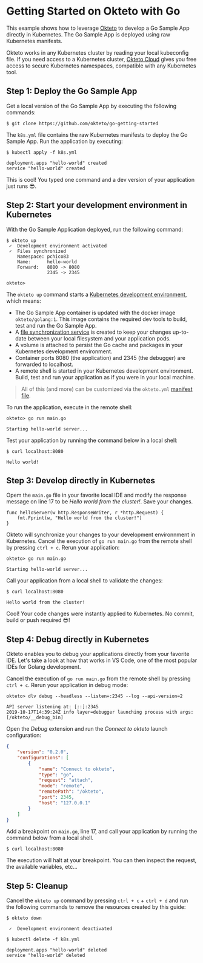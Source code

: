 # Getting Started on Okteto with Go

This example shows how to leverage [Okteto](https://github.com/okteto/okteto) to develop a Go Sample App directly in Kubernetes. The Go Sample App is deployed using raw Kubernetes manifests.

Okteto works in any Kubernetes cluster by reading your local kubeconfig file. If you need access to a Kubernetes cluster, [Okteto Cloud](https://cloud.okteto.com) gives you free access to secure Kubernetes namespaces, compatible with any Kubernetes tool.

## Step 1: Deploy the Go Sample App

Get a local version of the Go Sample App by executing the following commands:

```console
$ git clone https://github.com/okteto/go-getting-started
```

The `k8s.yml` file contains the raw Kubernetes manifests to deploy the Go Sample App. Run the application by executing:

```console
$ kubectl apply -f k8s.yml
```

```console
deployment.apps "hello-world" created
service "hello-world" created
```

This is cool! You typed one command and a dev version of your application just runs 😎. 

## Step 2: Start your development environment in Kubernetes

With the Go Sample Application deployed, run the following command:

```console
$ okteto up
 ✓  Development environment activated
 ✓  Files synchronized
    Namespace: pchico83
    Name:      hello-world
    Forward:   8080 -> 8080
               2345 -> 2345

okteto>
```

The `okteto up` command starts a [Kubernetes development environment](https://okteto.com/docs/reference/development-environment/index.html), which means:

- The Go Sample App container is updated with the docker image `okteto/golang:1`. This image contains the required dev tools to build, test and run the Go Sample App.
- A [file synchronization service](https://okteto.com/docs/reference/file-synchronization/index.html) is created to keep your changes up-to-date between your local filesystem and your application pods.
- A volume is attached to persist the Go cache and packages in your Kubernetes development environment.
- Container ports 8080 (the application) and 2345 (the debugger) are forwarded to localhost.
- A remote shell is started in your Kubernetes development environment. Build, test and run your application as if you were in your local machine.

> All of this (and more) can be customized via the `okteto.yml` [manifest file](https://okteto.com/docs/reference/manifest/index.html).


To run the application, execute in the remote shell:

```console
okteto> go run main.go
```

```console
Starting hello-world server...
```

Test your application by running the command below in a local shell:

```console
$ curl localhost:8080
```

```console
Hello world!
```

## Step 3: Develop directly in Kubernetes

Opem the `main.go` file in your favorite local IDE and modify the response message on line 17 to be *Hello world from the cluster!*. Save your changes.

```golang
func helloServer(w http.ResponseWriter, r *http.Request) {
	fmt.Fprint(w, "Hello world from the cluster!")
}
```

Okteto will synchronize your changes to your development environnment in Kubernetes. Cancel the execution of `go run main.go` from the remote shell by pressing `ctrl + c`. Rerun your application:

```console
okteto> go run main.go
```

```console
Starting hello-world server...
```

Call your application from a local shell to validate the changes:

```console
$ curl localhost:8080
```

```console
Hello world from the cluster!
```

Cool! Your code changes were instantly applied to Kubernetes. No commit, build or push required 😎!

## Step 4: Debug directly in Kubernetes

Okteto enables you to debug your applications directly from your favorite IDE. Let's take a look at how that works in VS Code, one of the most popular IDEs for Golang development.

Cancel the execution of `go run main.go` from the remote shell by pressing `ctrl + c`. Rerun your application in debug mode:

```console
okteto> dlv debug --headless --listen=:2345 --log --api-version=2
```

```console
API server listening at: [::]:2345
2019-10-17T14:39:24Z info layer=debugger launching process with args: [/okteto/__debug_bin]
```

Open the _Debug_ extension and run the *Connect to okteto* launch configuration:

```json
{
    "version": "0.2.0",
    "configurations": [
        {
            "name": "Connect to okteto",
            "type": "go",
            "request": "attach",
            "mode": "remote",
            "remotePath": "/okteto",
            "port": 2345,
            "host": "127.0.0.1"
        }
    ]
}
```

 Add a breakpoint on `main.go`, line 17, and call your application by running the command below from a local shell.

```console
$ curl localhost:8080
```

The execution will halt at your breakpoint. You can then inspect the request, the available variables, etc...

## Step 5: Cleanup

Cancel the `okteto up` command by pressing `ctrl + c` + `ctrl + d` and run the following commands to remove the resources created by this guide: 

```console
$ okteto down
```

```console
 ✓  Development environment deactivated
```

```console
$ kubectl delete -f k8s.yml
```

```console
deployment.apps "hello-world" deleted
service "hello-world" deleted
```
